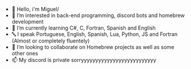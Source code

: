- 👋 Hello, i'm Miguel/
- 👀 I’m interested in back-end programming, discord bots and homebrew development
- 🌱 I’m currently learning C#, C, Fortran, Spanish and English
- 🔤 I speak Portuguese, English, Spanish, Lua, Python, JS and Fortran (Almost or completely fluentely)
- 💞️ I’m looking to collaborate on Homebrew projects as well as some other ones
- 📫 My discord is private sorryyyyyyyyyyyyyyyyyyyyyyyyyy

<!---
PorchyyMinch/PorchyyMinch is a ✨ special ✨ repository because its `README.md` (this file) appears on your GitHub profile.
You can click the Preview link to take a look at your changes.
--->
